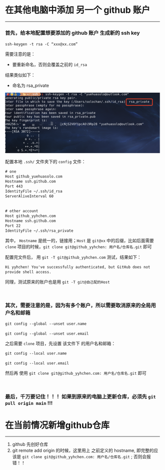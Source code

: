 # 在其他电脑中添加 另一个 github 账户
---

### 首先，给本地配置想要添加的 github 账户 生成新的 ssh key

`ssh-keygen -t rsa -C “xxx@xx.com”`

需要注意的是：
- 要重新命名，否则会覆盖之前的 `id_rsa`

结果类似如下：
- 命名为 rsa_private

![text](image.png)


配置本地 `.ssh/` 文件夹下的 `config` 文件：
```shell
# one
Host github_yuehuasolo.com
Hostname ssh.github.com
Port 443
IdentityFile ~/.ssh/id_rsa
ServerAliveInterval 60


# other account
Host github_yyhchen.com
Hostname ssh.github.com
Port 22
IdentityFile ~/.ssh/rsa_private
```

其中， `Hostname` 是统一的，链接用；`Host` 是 `git@xx` 中的后缀，比如后面需要 `clone` 项目的时候，`git clone git@github_yyhchen: 用户名/仓库名.git` 即可


配置完文件后， 用 `git -T git@github_yyhchen.com` 测试，结果如下：
```
Hi yyhchen! You've successfully authenticated, but GitHub does not provide shell access.
```

同理，测试原来的账户也是用 `git -T git@自己配的Host`


<br>


### 其次，需要注意的是，因为有多个账户，所以需要取消原来的全局用户名和邮箱

```shell
git config --global --unset user.name

git config --global --unset user.email

```

之后需要 `clone` 项目，先设置 该文件下 的用户名和邮箱：
```shell
git config --local user.name

git config --local user.email
```

然后再 使用 `git clone git@github_yyhchen.com: 用户名/仓库名.git` 即可 


<br>


### 最后，千万要记住！！！ 如果到原来的电脑上更新仓库，必须先 `git pull origin main` !!!



# 在当前情况新增github仓库

---

1. github 先创好仓库
2. git remote add origin 的时候，这里用上 之前定义的 hostname, 即完整的应该是 `git clone git@github_yyhchen.com: 用户名/仓库名.git` ; 否则会报错！！